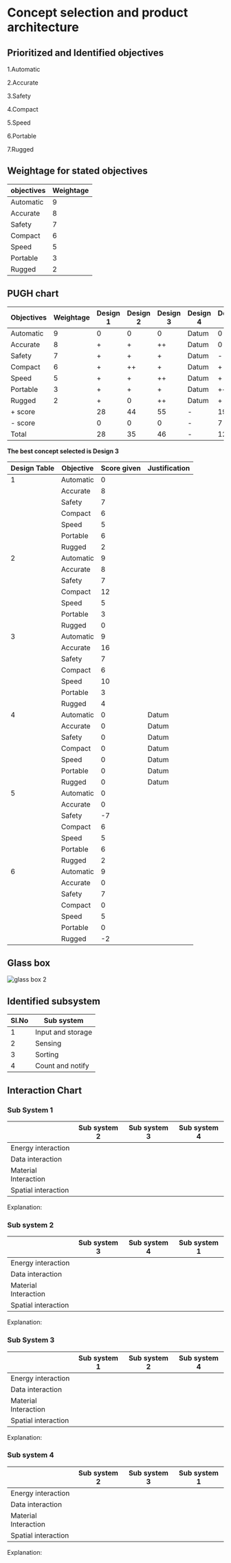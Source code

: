 # Concept selection and product architecture

## Prioritized and Identified objectives

1.Automatic

2.Accurate

3.Safety

4.Compact

5.Speed

6.Portable

7.Rugged

## Weightage for stated objectives

|objectives|Weightage|
|-|-|
|Automatic|9|
|Accurate|8|
|Safety|7|
|Compact|6|
|Speed|5|
|Portable|3|
|Rugged|2|

## PUGH chart

|Objectives|Weightage|Design 1|Design 2|Design 3|Design 4|Design 5|Design 6|
|-|-|-|-|-|-|-|-|
|Automatic|9|0|0|0|Datum|0|0|
|Accurate|8|+|+|++|Datum|0|0|
|Safety|7|+|+|+|Datum|-|+|
|Compact|6|+|++|+|Datum|+|0|
|Speed|5|+|+|++|Datum|+|+|
|Portable|3|+|+|+|Datum|++|0|
|Rugged|2|+|0|++|Datum|+|-|
|+ score||28|44|55|-|19|21|
|- score||0|0|0|-|7|2|
|Total||28|35|46|-|12|10|

**The best concept selected is Design 3**

|Design Table|Objective|Score given|Justification|
|-|-|-|-|
|1|Automatic|0|
||Accurate|8|
||Safety|7|
||Compact|6|
||Speed|5|
||Portable|6|
||Rugged|2|
|2|Automatic|9|
||Accurate|8|
||Safety|7|
||Compact|12|
||Speed|5|
||Portable|3|
||Rugged|0|
|3|Automatic|9|
||Accurate|16|
||Safety|7|
||Compact|6|
||Speed|10|
||Portable|3|
||Rugged|4|
|4|Automatic|0|Datum|
||Accurate|0|Datum|
||Safety|0|Datum|
||Compact|0|Datum|
||Speed|0|Datum|
||Portable|0|Datum|
||Rugged|0|Datum|
|5|Automatic|0|
||Accurate|0|
||Safety|-7|
||Compact|6|
||Speed|5|
||Portable|6|
||Rugged|2|
|6|Automatic|9|
||Accurate|0|
||Safety|7|
||Compact|0|
||Speed|5|
||Portable|0|
||Rugged|-2|

## Glass box

![glass box 2](https://user-images.githubusercontent.com/47111026/52916170-33971000-3302-11e9-8bf5-5b34c6d87a93.png)

## Identified subsystem

|Sl.No|Sub system|
|-|-|
|1|Input and storage|
|2|Sensing|
|3|Sorting|
|4|Count and notify|

## Interaction Chart

### Sub System 1 
||Sub system 2|Sub system 3|Sub system 4|
|-|-|-|-|
|Energy interaction|
|Data interaction|
|Material Interaction|
|Spatial interaction|

Explanation:

### Sub system 2
||Sub system 3|Sub system 4|Sub system 1|
|-|-|-|-|
|Energy interaction|
|Data interaction|
|Material Interaction|
|Spatial interaction|

Explanation:

### Sub System 3
||Sub system 1|Sub system 2|Sub system 4|
|-|-|-|-|
|Energy interaction|
|Data interaction|
|Material Interaction|
|Spatial interaction|

Explanation:

### Sub system 4
||Sub system 2|Sub system 3|Sub system 1|
|-|-|-|-|
|Energy interaction|
|Data interaction|
|Material Interaction|
|Spatial interaction|

Explanation: